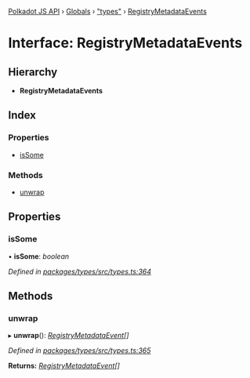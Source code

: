 [Polkadot JS API](../README.md) › [Globals](../globals.md) › ["types"](../modules/_types_.md) › [RegistryMetadataEvents](_types_.registrymetadataevents.md)

# Interface: RegistryMetadataEvents

## Hierarchy

* **RegistryMetadataEvents**

## Index

### Properties

* [isSome](_types_.registrymetadataevents.md#issome)

### Methods

* [unwrap](_types_.registrymetadataevents.md#unwrap)

## Properties

###  isSome

• **isSome**: *boolean*

*Defined in [packages/types/src/types.ts:364](https://github.com/polkadot-js/api/blob/20ed3bb5fe/packages/types/src/types.ts#L364)*

## Methods

###  unwrap

▸ **unwrap**(): *[RegistryMetadataEvent](_types_.registrymetadataevent.md)[]*

*Defined in [packages/types/src/types.ts:365](https://github.com/polkadot-js/api/blob/20ed3bb5fe/packages/types/src/types.ts#L365)*

**Returns:** *[RegistryMetadataEvent](_types_.registrymetadataevent.md)[]*
